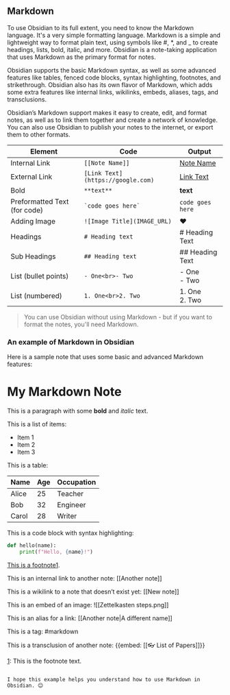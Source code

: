 ## Markdown 

To use Obsidian to its full extent, you need to know the Markdown language. It's a very simple formatting language. Markdown is a simple and lightweight way to format plain text, using symbols like #, *, and _ to create headings, lists, bold, italic, and more. Obsidian is a note-taking application that uses Markdown as the primary format for notes.

Obsidian supports the basic Markdown syntax, as well as some advanced features like tables, fenced code blocks, syntax highlighting, footnotes, and strikethrough. Obsidian also has its own flavor of Markdown, which adds some extra features like internal links, wikilinks, embeds, aliases, tags, and transclusions.

Obsidian’s Markdown support makes it easy to create, edit, and format notes, as well as to link them together and create a network of knowledge. You can also use Obsidian to publish your notes to the internet, or export them to other formats.

| Element                     | Code                            | Output                         |
|-----------------------------|---------------------------------|--------------------------------|
| Internal Link               | `[[Note Name]]`                 | [Note Name](#markdown)          |
| External Link               | `[Link Text](https://google.com)`| [Link Text](https://google.com) |
| Bold                        | `**text**`                      | **text**                       |
| Preformatted Text (for code)| `` `code goes here` ``           | `code goes here`                |
| Adding Image                | `![Image Title](IMAGE_URL)`      | ❤                              |
| Headings                    | `# Heading text`                 | # Heading Text                 |
| Sub Headings                | `## Heading text`                | ## Heading Text                |
| List (bullet points)        | `- One<br>- Two`                 | - One<br>- Two                 |
| List (numbered)             | `1. One<br>2. Two`               | 1. One<br>2. Two               |

>You can use Obsidian without using Markdown - but if you want to format the notes, you'll need Markdown.

### An example of Markdown in Obsidian
Here is a sample note that uses some basic and advanced Markdown features:


# My Markdown Note

This is a paragraph with some **bold** and *italic* text.

This is a list of items:

- Item 1
- Item 2
- Item 3

This is a table:

| Name | Age | Occupation |
| ---- | --- | ---------- |
| Alice | 25 | Teacher |
| Bob | 32 | Engineer |
| Carol | 28 | Writer |

This is a code block with syntax highlighting:

```python
def hello(name):
    print(f"Hello, {name}!")
````

[This is a footnote](https://help.obsidian.md/Editing+and+formatting/Basic+formatting+syntax)[1](https://help.obsidian.md/Editing+and+formatting/Basic+formatting+syntax).

This is an internal link to another note: [[Another note]]

This is a wikilink to a note that doesn’t exist yet: [[New note]]

This is an embed of an image: ![[Zettelkasten steps.png]]

This is an alias for a link: [[Another note|A different name]]

This is a tag: #markdown

This is a transclusion of another note: {{embed: [[👓 List of Papers]]}}

[](https://help.obsidian.md/Editing+and+formatting/Basic+formatting+syntax)[1](https://help.obsidian.md/Editing+and+formatting/Basic+formatting+syntax): This is the footnote text.

```

I hope this example helps you understand how to use Markdown in Obsidian. 😊
```
